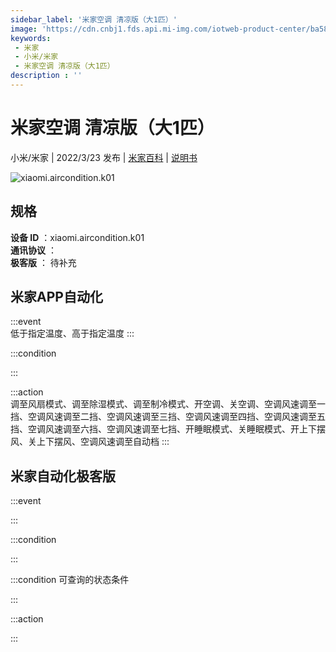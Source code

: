 ```yaml
---
sidebar_label: '米家空调 清凉版（大1匹）'
image: 'https://cdn.cnbj1.fds.api.mi-img.com/iotweb-product-center/ba5814b538e71cb8fcfa24a4975281ba_1644321291325.png?GalaxyAccessKeyId=AKVGLQWBOVIRQ3XLEW&Expires=9223372036854775807&Signature=VkUpfSPwU3QDT3z66JJxKRG8JOA='
keywords: 
 - 米家
 - 小米/米家
 - 米家空调 清凉版（大1匹）
description : ''
---
```

# 米家空调 清凉版（大1匹）

小米/米家 | 2022/3/23 发布 | [米家百科](https://home.mi.com/webapp/content/baike/product/index.html?model=xiaomi.aircondition.k01) | [说明书](https://home.mi.com/views/introduction.html?model=xiaomi.aircondition.k01&region=cn)

![xiaomi.aircondition.k01](https://cdn.cnbj1.fds.api.mi-img.com/iotweb-product-center/ba5814b538e71cb8fcfa24a4975281ba_1644321291325.png?GalaxyAccessKeyId=AKVGLQWBOVIRQ3XLEW&Expires=9223372036854775807&Signature=VkUpfSPwU3QDT3z66JJxKRG8JOA=)

## 规格  
> 
**设备 ID** ：xiaomi.aircondition.k01  
**通讯协议** ：  
**极客版**  ： 待补充 


## 米家APP自动化  

:::event  
低于指定温度、高于指定温度
:::

:::condition  

:::

:::action   
调至风扇模式、调至除湿模式、调至制冷模式、开空调、关空调、空调风速调至一挡、空调风速调至二挡、空调风速调至三挡、空调风速调至四挡、空调风速调至五挡、空调风速调至六挡、空调风速调至七挡、开睡眠模式、关睡眠模式、开上下摆风、关上下摆风、空调风速调至自动档
:::

## 米家自动化极客版  

:::event  

:::

:::condition  

:::

:::condition 可查询的状态条件  

:::

:::action  

:::

        
